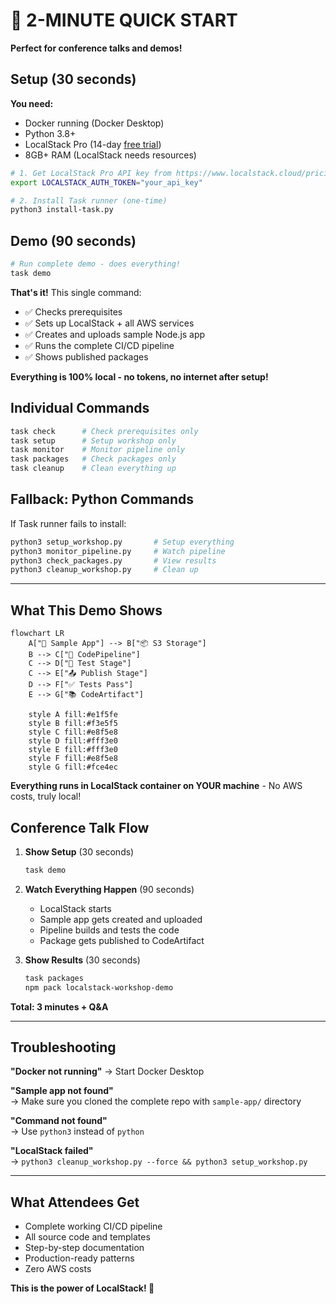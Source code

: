 # 🚀 2-MINUTE QUICK START

**Perfect for conference talks and demos!**

## Setup (30 seconds)

**You need:**
- Docker running (Docker Desktop)
- Python 3.8+ 
- LocalStack Pro (14-day [free trial](https://www.localstack.cloud/pricing))
- 8GB+ RAM (LocalStack needs resources)

```bash
# 1. Get LocalStack Pro API key from https://www.localstack.cloud/pricing
export LOCALSTACK_AUTH_TOKEN="your_api_key"

# 2. Install Task runner (one-time)
python3 install-task.py
```

## Demo (90 seconds)
```bash
# Run complete demo - does everything!
task demo
```

**That's it!** This single command:
- ✅ Checks prerequisites
- ✅ Sets up LocalStack + all AWS services  
- ✅ Creates and uploads sample Node.js app
- ✅ Runs the complete CI/CD pipeline
- ✅ Shows published packages

**Everything is 100% local - no tokens, no internet after setup!**

## Individual Commands
```bash
task check      # Check prerequisites only
task setup      # Setup workshop only  
task monitor    # Monitor pipeline only
task packages   # Check packages only
task cleanup    # Clean everything up
```

## Fallback: Python Commands

If Task runner fails to install:

```bash
python3 setup_workshop.py       # Setup everything
python3 monitor_pipeline.py     # Watch pipeline  
python3 check_packages.py       # View results
python3 cleanup_workshop.py     # Clean up
```

---

## What This Demo Shows

```mermaid
flowchart LR
    A["📁 Sample App"] --> B["📦 S3 Storage"]
    B --> C["🔄 CodePipeline"]
    C --> D["🧪 Test Stage"]
    C --> E["📤 Publish Stage"]  
    D --> F["✅ Tests Pass"]
    E --> G["📚 CodeArtifact"]
    
    style A fill:#e1f5fe
    style B fill:#f3e5f5
    style C fill:#e8f5e8
    style D fill:#fff3e0
    style E fill:#fff3e0
    style F fill:#e8f5e8
    style G fill:#fce4ec
```

**Everything runs in LocalStack container on YOUR machine** - No AWS costs, truly local!

## Conference Talk Flow

1. **Show Setup** (30 seconds)
   ```bash
   task demo
   ```

2. **Watch Everything Happen** (90 seconds)
   - LocalStack starts
   - Sample app gets created and uploaded
   - Pipeline builds and tests the code
   - Package gets published to CodeArtifact

3. **Show Results** (30 seconds)
   ```bash
   task packages
   npm pack localstack-workshop-demo
   ```

**Total: 3 minutes + Q&A**

---

## Troubleshooting

**"Docker not running"**
→ Start Docker Desktop

**"Sample app not found"**  
→ Make sure you cloned the complete repo with `sample-app/` directory

**"Command not found"**  
→ Use `python3` instead of `python`

**"LocalStack failed"**  
→ `python3 cleanup_workshop.py --force && python3 setup_workshop.py`

---

## What Attendees Get

- Complete working CI/CD pipeline
- All source code and templates  
- Step-by-step documentation
- Production-ready patterns
- Zero AWS costs

**This is the power of LocalStack! 🎉**